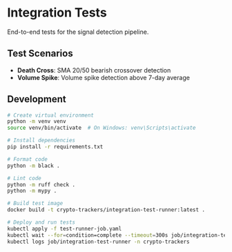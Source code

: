 # Integration Tests

End-to-end tests for the signal detection pipeline.

## Test Scenarios

- **Death Cross**: SMA 20/50 bearish crossover detection
- **Volume Spike**: Volume spike detection above 7-day average

## Development

```bash
# Create virtual environment
python -m venv venv
source venv/bin/activate  # On Windows: venv\Scripts\activate

# Install dependencies
pip install -r requirements.txt

# Format code
python -m black .

# Lint code
python -m ruff check .
python -m mypy .

# Build test image
docker build -t crypto-trackers/integration-test-runner:latest .

# Deploy and run tests
kubectl apply -f test-runner-job.yaml
kubectl wait --for=condition=complete --timeout=300s job/integration-test-runner -n crypto-trackers
kubectl logs job/integration-test-runner -n crypto-trackers
```
